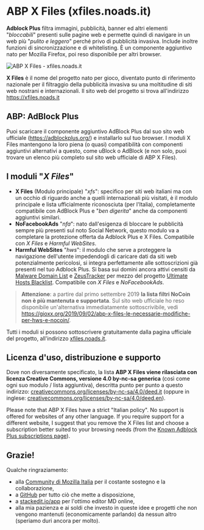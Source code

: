 
ABP X Files (xfiles.noads.it)
===================
**Adblock Plus** filtra immagini, pubblicità, banner ed altri elementi "*bloccabili*" presenti sulle pagine web e permette quindi di navigare in un web più "*pulito e leggero*" perché privo di pubblicità invasiva. Include inoltre funzioni di sincronizzazione e di whitelisting. È un componente aggiuntivo nato per Mozilla Firefox, poi reso disponibile per altri browser.

![ABP X Files - xfiles.noads.it](https://gioxx.org/wp-content/uploads/abpxfiles-NewHeaderText-bigBanner.jpg)

**X Files** è il nome del progetto nato per gioco, diventato punto di riferimento nazionale per il filtraggio della pubblicità invasiva su una moltitudine di siti web nostrani e internazionali. Il sito web del progetto si trova all'indirizzo https://xfiles.noads.it

ABP: AdBlock Plus
-----------------

Puoi scaricare il componente aggiuntivo AdBlock Plus dal suo sito web ufficiale (https://adblockplus.org/) e installarlo sul tuo browser.  I moduli X Files mantengono la loro piena (o quasi) compatibilità con componenti aggiuntivi alternativi a questo, come uBlock o AdBlock (e non solo, puoi trovare un elenco più completo sul sito web ufficiale di ABP X Files).

I moduli "*X Files*"
-------------------

 - **X Files** (Modulo principale) "*xfs*": specifico per siti web italiani ma con un occhio di riguardo anche a quelli internazionali più visitati, è il modulo principale e lista ufficialmente riconosciuta (per l'Italia), completamente compatibile con AdBlock Plus e "*ben digerita*" anche da componenti aggiuntivi similari.
 - **NoFacebookAds** "*nfa*": nato dall'esigenza di bloccare le pubblicità sempre più presenti sul noto Social Network, questo modulo va a completare la protezione offerta da Adblock Plus e X Files. Compatibile con *X Files* e *Harmful WebSites*.
 - **Harmful WebSites** "*hws*": il modulo che serve a proteggere la navigazione dell'utente impedendogli di caricare dati da siti web potenzialmente pericolosi, si integra perfettamente alle sottoscrizioni già presenti nel tuo Adblock Plus. Si basa sui domini ancora attivi censiti da [Malware Domain List](https://github.com/Ultimate-Hosts-Blacklist/MalwareDomainList.com) e [ZeusTracker](https://github.com/Ultimate-Hosts-Blacklist/ZeusTracker_abuse.ch) per mezzo del progetto [Ultimate Hosts Blacklist](https://github.com/Ultimate-Hosts-Blacklist). Compatibile con *X Files* e *NoFacebookAds*.

> **Attenzione**: a partire dal primo settembre 2019 **la lista filtri NoCoin non è più mantenuta e supportata**. Sul sito web ufficiale ho reso disponibile un'alternativa immediatamente sottoscrivibile, vedi https://gioxx.org/2019/09/02/abp-x-files-le-necessarie-modifiche-per-hws-e-nocoin/.

Tutti i moduli si possono sottoscrivere gratuitamente dalla pagina ufficiale del progetto, all'indirizzo [xfiles.noads.it](https://xfiles.noads.it/).

Licenza d'uso, distribuzione e supporto
---------------------------------------

Dove non diversamente specificato, la lista **ABP X Files viene rilasciata con licenza Creative Commons, versione 4.0 by-nc-sa generica** (così come ogni suo modulo / lista aggiuntiva), descritta punto per punto a questo indirizzo: [creativecommons.org/licenses/by-nc-sa/4.0/deed.it](https://creativecommons.org/licenses/by-nc-sa/4.0/deed.it) (oppure in inglese: [creativecommons.org/licenses/by-nc-sa/4.0/deed.en](https://creativecommons.org/licenses/by-nc-sa/4.0/deed.en)).

Please note that ABP X Files have a strict "Italian policy". No support is offered for websites of any other language. If you require support for a different website, I suggest that you remove the X Files list and choose a subscription better suited to your browsing needs (from the [Known Adblock Plus subscriptions page](http://adblockplus.org/en/subscriptions)).

Grazie!
-------
Qualche ringraziamento:

 - alla [Community di Mozilla Italia](https://forum.mozillaitalia.org) per il costante sostegno e la collaborazione,
 - a [GitHub](https://github.com/) per tutto ciò che mette a disposizione,
 - a [stackedit.io/app](https://stackedit.io/app) per l'ottimo editor MD online,
 - alla mia pazienza e ai soldi che investo in queste idee e progetti che non vengono mantenuti (economicamente parlando) da nessun altro (speriamo duri ancora per molto).
